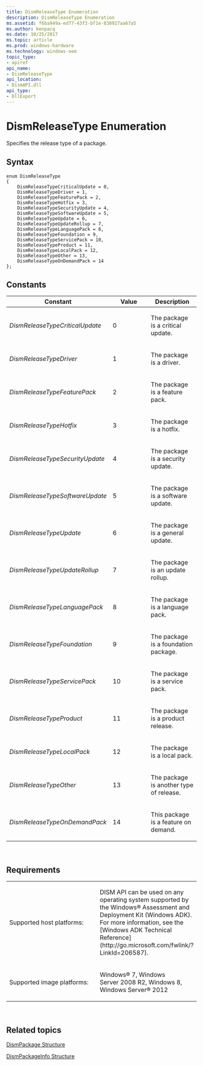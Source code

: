 ```yaml
---
title: DismReleaseType Enumeration
description: DismReleaseType Enumeration
ms.assetid: f6ba949a-ed77-43f3-bf1e-830927aa67a5
ms.author: kenpacq
ms.date: 10/25/2017
ms.topic: article
ms.prod: windows-hardware
ms.technology: windows-oem
topic_type: 
- apiref
api_name: 
- DismReleaseType
api_location: 
- DismAPI.dll
api_type: 
- DllExport
---
```


# DismReleaseType Enumeration


Specifies the release type of a package.

## <span id="Syntax"></span><span id="syntax"></span><span id="SYNTAX"></span>Syntax


``` syntax
enum DismReleaseType
{
    DismReleaseTypeCriticalUpdate = 0,
    DismReleaseTypeDriver = 1,
    DismReleaseTypeFeaturePack = 2,
    DismReleaseTypeHotfix = 3,
    DismReleaseTypeSecurityUpdate = 4,
    DismReleaseTypeSoftwareUpdate = 5,
    DismReleaseTypeUpdate = 6,
    DismReleaseTypeUpdateRollup = 7,
    DismReleaseTypeLanguagePack = 8,
    DismReleaseTypeFoundation = 9,
    DismReleaseTypeServicePack = 10,
    DismReleaseTypeProduct = 11,
    DismReleaseTypeLocalPack = 12,
    DismReleaseTypeOther = 13,
    DismReleaseTypeOnDemandPack = 14
};
```

## <span id="Constants"></span><span id="constants"></span><span id="CONSTANTS"></span>Constants


<table>
<colgroup>
<col width="33%" />
<col width="33%" />
<col width="33%" />
</colgroup>
<thead>
<tr class="header">
<th>Constant</th>
<th>Value</th>
<th>Description</th>
</tr>
</thead>
<tbody>
<tr class="odd">
<td><p><em>DismReleaseTypeCriticalUpdate</em></p></td>
<td><p>0</p></td>
<td><p>The package is a critical update.</p></td>
</tr>
<tr class="even">
<td><p><em>DismReleaseTypeDriver</em></p></td>
<td><p>1</p></td>
<td><p>The package is a driver.</p></td>
</tr>
<tr class="odd">
<td><p><em>DismReleaseTypeFeaturePack</em></p></td>
<td><p>2</p></td>
<td><p>The package is a feature pack.</p></td>
</tr>
<tr class="even">
<td><p><em>DismReleaseTypeHotfix</em></p></td>
<td><p>3</p></td>
<td><p>The package is a hotfix.</p></td>
</tr>
<tr class="odd">
<td><p><em>DismReleaseTypeSecurityUpdate</em></p></td>
<td><p>4</p></td>
<td><p>The package is a security update.</p></td>
</tr>
<tr class="even">
<td><p><em>DismReleaseTypeSoftwareUpdate</em></p></td>
<td><p>5</p></td>
<td><p>The package is a software update.</p></td>
</tr>
<tr class="odd">
<td><p><em>DismReleaseTypeUpdate</em></p></td>
<td><p>6</p></td>
<td><p>The package is a general update.</p></td>
</tr>
<tr class="even">
<td><p><em>DismReleaseTypeUpdateRollup</em></p></td>
<td><p>7</p></td>
<td><p>The package is an update rollup.</p></td>
</tr>
<tr class="odd">
<td><p><em>DismReleaseTypeLanguagePack</em></p></td>
<td><p>8</p></td>
<td><p>The package is a language pack.</p></td>
</tr>
<tr class="even">
<td><p><em>DismReleaseTypeFoundation</em></p></td>
<td><p>9</p></td>
<td><p>The package is a foundation package.</p></td>
</tr>
<tr class="odd">
<td><p><em>DismReleaseTypeServicePack</em></p></td>
<td><p>10</p></td>
<td><p>The package is a service pack.</p></td>
</tr>
<tr class="even">
<td><p><em>DismReleaseTypeProduct</em></p></td>
<td><p>11</p></td>
<td><p>The package is a product release.</p></td>
</tr>
<tr class="odd">
<td><p><em>DismReleaseTypeLocalPack</em></p></td>
<td><p>12</p></td>
<td><p>The package is a local pack.</p></td>
</tr>
<tr class="even">
<td><p><em>DismReleaseTypeOther</em></p></td>
<td><p>13</p></td>
<td><p>The package is another type of release.</p></td>
</tr>
<tr class="odd">
<td><p><em>DismReleaseTypeOnDemandPack</em></p></td>
<td><p>14</p></td>
<td><p>This package is a feature on demand.</p></td>
</tr>
</tbody>
</table>

 

## <span id="Requirements"></span><span id="requirements"></span><span id="REQUIREMENTS"></span>Requirements


<table>
<colgroup>
<col width="50%" />
<col width="50%" />
</colgroup>
<tbody>
<tr class="odd">
<td><p>Supported host platforms:</p></td>
<td><p>DISM API can be used on any operating system supported by the Windows® Assessment and Deployment Kit (Windows ADK). For more information, see the [Windows ADK Technical Reference](http://go.microsoft.com/fwlink/?LinkId=206587).</p></td>
</tr>
<tr class="even">
<td><p>Supported image platforms:</p></td>
<td><p>Windows® 7, Windows Server 2008 R2, Windows 8, Windows Server® 2012</p></td>
</tr>
</tbody>
</table>

 

## <span id="related_topics"></span>Related topics


[DismPackage Structure](dismpackage-structure.md)

[DismPackageInfo Structure](dismpackageinfo-structure.md)

 

 




